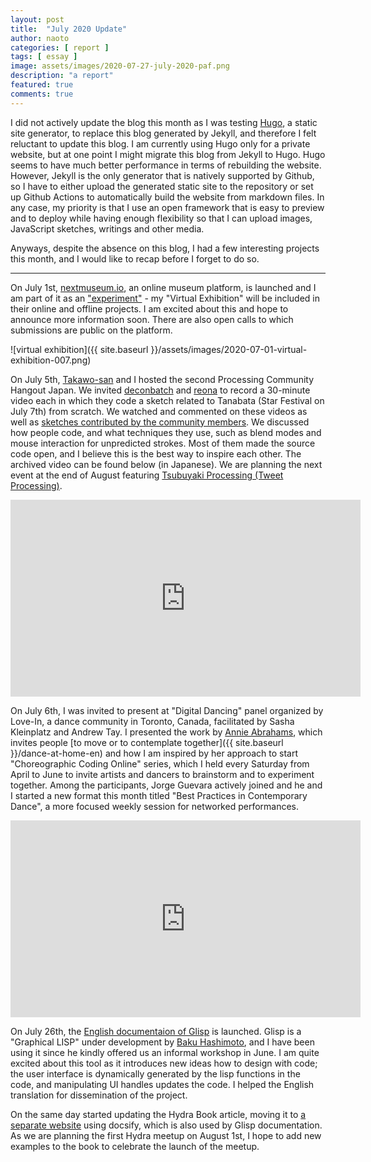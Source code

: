 ```yaml
---
layout: post
title:  "July 2020 Update"
author: naoto
categories: [ report ]
tags: [ essay ]
image: assets/images/2020-07-27-july-2020-paf.png
description: "a report"
featured: true
comments: true
---
```


I did not actively update the blog this month as I was testing [Hugo](https://gohugo.io/), a static site generator, to replace this blog generated by Jekyll, and therefore I felt reluctant to update this blog. I am currently using Hugo only for a private website, but at one point I might migrate this blog from Jekyll to Hugo. Hugo seems to have much better performance in terms of rebuilding the website. However, Jekyll is the only generator that is natively supported by Github, so I have to either upload the generated static site to the repository or set up Github Actions to automatically build the website from markdown files. In any case, my priority is that I use an open framework that is easy to preview and to deploy while having enough flexibility so that I can upload images, JavaScript sketches, writings and other media.

Anyways, despite the absence on this blog, I had a few interesting projects this month, and I would like to recap before I forget to do so.

----

On July 1st, [nextmuseum.io](https://www.nextmuseum.io/en/), an online museum platform, is launched and I am part of it as an ["experiment"](https://www.nextmuseum.io/en/experiments/virtual-exhibitions/) - my "Virtual Exhibition" will be included in their online and offline projects. I am excited about this and hope to announce more information soon. There are also open calls to which submissions are public on the platform.

![virtual exhibition]({{ site.baseurl }}/assets/images/2020-07-01-virtual-exhibition-007.png)

On July 5th, [Takawo-san](https://twitter.com/takawo/) and I hosted the second Processing Community Hangout Japan. We invited [deconbatch](https://twitter.com/deconbatch/) and [reona](https://twitter.com/reona396) to record a 30-minute video each in which they code a sketch related to Tanabata (Star Festival on July 7th) from scratch. We watched and commented on these videos as well as [sketches contributed by the community members](https://twitter.com/i/events/1279719432709865472). We discussed how people code, and what techniques they use, such as blend modes and mouse interaction for unpredicted strokes. Most of them made the source code open, and I believe this is the best way to inspire each other. The archived video can be found below (in Japanese). We are planning the next event at the end of August featuring [Tsubuyaki Processing (Tweet Processing)](https://twitter.com/hashtag/%E3%81%A4%E3%81%B6%E3%82%84%E3%81%8DProcessing).

<div class="youtube-container">
<iframe class="youtube-video" width="560" height="315" src="https://www.youtube.com/embed/WcZa_uvV9Z8" frameborder="0" allow="accelerometer; autoplay; encrypted-media; gyroscope; picture-in-picture" allowfullscreen></iframe>
</div>

On July 6th, I was invited to present at "Digital Dancing" panel organized by Love-In, a dance community in Toronto, Canada, facilitated by Sasha Kleinplatz and Andrew Tay. I presented the work by [Annie Abrahams](https://en.wikipedia.org/wiki/Annie_Abrahams), which invites people [to move or to contemplate together]({{ site.baseurl }}/dance-at-home-en) and how I am inspired by her approach to start "Choreographic Coding Online" series, which I held every Saturday from April to June to invite artists and dancers to brainstorm and to experiment together. Among the participants, Jorge Guevara actively joined and he and I started a new format this month titled "Best Practices in Contemporary Dance", a more focused weekly session for networked performances.

<div class="youtube-container">
<iframe class="youtube-video" width="560" height="315" src="https://www.youtube.com/embed/9xTrIdkRbmw" frameborder="0" allow="accelerometer; autoplay; encrypted-media; gyroscope; picture-in-picture" allowfullscreen></iframe>
</div>

On July 26th, the [English documentaion of Glisp](https://glisp.app/docs/#/en/) is launched. Glisp is a "Graphical LISP" under development by [Baku Hashimoto](https://baku89.com), and I have been using it since he kindly offered us an informal workshop in June. I am quite excited about this tool as it introduces new ideas how to design with code; the user interface is dynamically generated by the lisp functions in the code, and manipulating UI handles updates the code. I helped the English translation for dissemination of the project.

On the same day started updating the Hydra Book article, moving it to [a separate website](https://hydra-book.naotohieda.com) using docsify, which is also used by Glisp documentation. As we are planning the first Hydra meetup on August 1st, I hope to add new examples to the book to celebrate the launch of the meetup.
